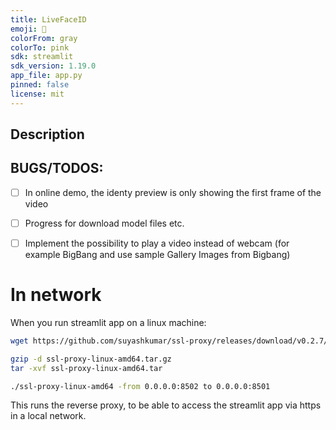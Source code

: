 ```yaml
---
title: LiveFaceID
emoji: 🐢
colorFrom: gray
colorTo: pink
sdk: streamlit
sdk_version: 1.19.0
app_file: app.py
pinned: false
license: mit
---
```


## Description



## BUGS/TODOS:
- [ ] In online demo, the identy preview is only showing the first frame of the video
- [ ] Progress for download model files etc.
- [ ] Implement the possibility to play a video instead of webcam (for example BigBang and use sample Gallery Images from Bigbang)


# In network
When you run streamlit app on a linux machine:
```bash
wget https://github.com/suyashkumar/ssl-proxy/releases/download/v0.2.7/ssl-proxy-linux-amd64.tar.gz

gzip -d ssl-proxy-linux-amd64.tar.gz
tar -xvf ssl-proxy-linux-amd64.tar

./ssl-proxy-linux-amd64 -from 0.0.0.0:8502 to 0.0.0.0:8501
```

This runs the reverse proxy, to be able to access the streamlit app via https in a local network. 
